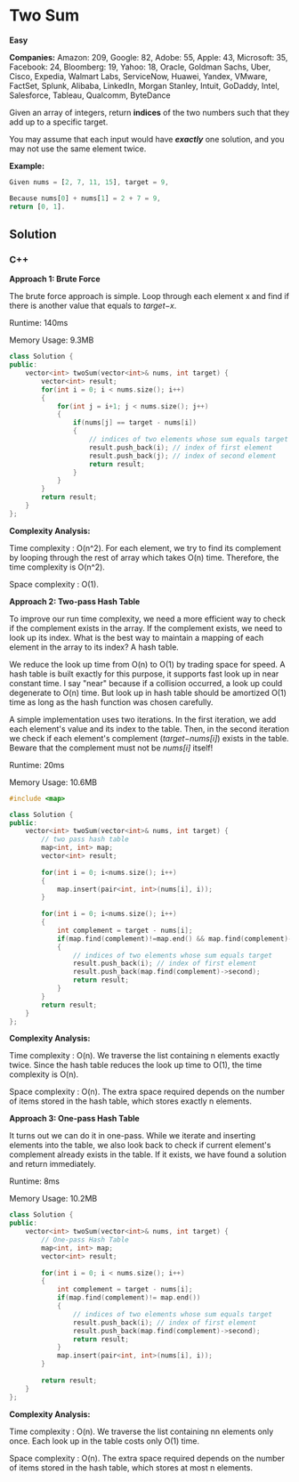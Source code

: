# Two Sum

**Easy**

**Companies:** Amazon: 209, Google: 82, Adobe: 55, Apple: 43, Microsoft: 35, Facebook: 24, Bloomberg: 19, Yahoo: 18, Oracle, Goldman Sachs, Uber, Cisco, Expedia, Walmart Labs, ServiceNow, Huawei, Yandex, VMware, FactSet, Splunk, Alibaba, LinkedIn, Morgan Stanley, Intuit, GoDaddy, Intel, Salesforce, Tableau, Qualcomm, ByteDance

Given an array of integers, return **indices** of the two numbers such that they add up to a specific target.

You may assume that each input would have ***exactly*** one solution, and you may not use the same element twice.

**Example:**

~~~javascript
Given nums = [2, 7, 11, 15], target = 9,

Because nums[0] + nums[1] = 2 + 7 = 9,
return [0, 1].
~~~

## Solution

### C++

**Approach 1: Brute Force**

The brute force approach is simple. Loop through each element x and find if there is another value that equals to _target−x_.

Runtime: 140ms

Memory Usage: 9.3MB

~~~cpp
class Solution {
public:
    vector<int> twoSum(vector<int>& nums, int target) {
        vector<int> result;
        for(int i = 0; i < nums.size(); i++)
        {
            for(int j = i+1; j < nums.size(); j++)
            {
                if(nums[j] == target - nums[i])
                {
                    // indices of two elements whose sum equals target
                    result.push_back(i); // index of first element
                    result.push_back(j); // index of second element
                    return result;
                }
            }
        }
        return result;
    }
};
~~~

**Complexity Analysis:**

Time complexity : O(n^2). For each element, we try to find its complement by looping through the rest of array which takes O(n) time. Therefore, the time complexity is O(n^2).

Space complexity : O(1).

**Approach 2: Two-pass Hash Table**

To improve our run time complexity, we need a more efficient way to check if the complement exists in the array. If the complement exists, we need to look up its index. What is the best way to maintain a mapping of each element in the array to its index? A hash table.

We reduce the look up time from O(n) to O(1) by trading space for speed. A hash table is built exactly for this purpose, it supports fast look up in near constant time. I say "near" because if a collision occurred, a look up could degenerate to O(n) time. But look up in hash table should be amortized O(1) time as long as the hash function was chosen carefully.

A simple implementation uses two iterations. In the first iteration, we add each element's value and its index to the table. Then, in the second iteration we check if each element's complement (_target−nums[i]_) exists in the table. Beware that the complement must not be _nums[i]_ itself!

Runtime: 20ms

Memory Usage: 10.6MB

~~~cpp
#include <map>

class Solution {
public:
    vector<int> twoSum(vector<int>& nums, int target) {
        // two pass hash table
        map<int, int> map;
        vector<int> result;
        
        for(int i = 0; i<nums.size(); i++)
        {
            map.insert(pair<int, int>(nums[i], i));
        }
        
        for(int i = 0; i<nums.size(); i++)
        {
            int complement = target - nums[i];
            if(map.find(complement)!=map.end() && map.find(complement)->second != i)
            {
                // indices of two elements whose sum equals target
                result.push_back(i); // index of first element
                result.push_back(map.find(complement)->second);
                return result;
            }
        }
        return result;
    }
};
~~~

**Complexity Analysis:**

Time complexity : O(n). We traverse the list containing n elements exactly twice. Since the hash table reduces the look up time to O(1), the time complexity is O(n).

Space complexity : O(n). The extra space required depends on the number of items stored in the hash table, which stores exactly n elements.

**Approach 3: One-pass Hash Table**

It turns out we can do it in one-pass. While we iterate and inserting elements into the table, we also look back to check if current element's complement already exists in the table. If it exists, we have found a solution and return immediately.

Runtime: 8ms

Memory Usage: 10.2MB

~~~cpp
class Solution {
public:
    vector<int> twoSum(vector<int>& nums, int target) {
        // One-pass Hash Table
        map<int, int> map;
        vector<int> result;
        
        for(int i = 0; i < nums.size(); i++)
        {
            int complement = target - nums[i];
            if(map.find(complement)!= map.end())
            {
                // indices of two elements whose sum equals target
                result.push_back(i); // index of first element
                result.push_back(map.find(complement)->second);
                return result;
            }
            map.insert(pair<int, int>(nums[i], i));
        }
        
        return result;
    }
};
~~~

**Complexity Analysis:**

Time complexity : O(n). We traverse the list containing nn elements only once. Each look up in the table costs only O(1) time.

Space complexity : O(n). The extra space required depends on the number of items stored in the hash table, which stores at most n elements.